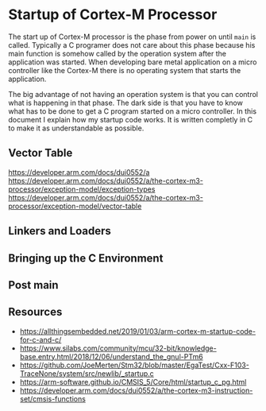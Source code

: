 Startup of Cortex-M Processor
=============================

The start up of Cortex-M processor is the phase from power on until `main` is called.
Typically a C programer does not care about this phase because his main function is somehow called by the operation system after the application was started.
When developing bare metal application on a micro controller like the Cortex-M
there is no operating system that starts the application.

The big advantage of not having an operation system is that you can control what is happening in that phase.
The dark side is that you have to know what has to be done to get a C program started on a micro controller.
In this document I explain how my startup code works.
It is written completly in C to make it as understandable as possible.


Vector Table
------------

https://developer.arm.com/docs/dui0552/a
https://developer.arm.com/docs/dui0552/a/the-cortex-m3-processor/exception-model/exception-types
https://developer.arm.com/docs/dui0552/a/the-cortex-m3-processor/exception-model/vector-table


Linkers and Loaders
-------------------


Bringing up the C Environment
-----------------------------


Post main
---------


Resources
---------

 * https://allthingsembedded.net/2019/01/03/arm-cortex-m-startup-code-for-c-and-c/ 
 * https://www.silabs.com/community/mcu/32-bit/knowledge-base.entry.html/2018/12/06/understand_the_gnul-PTm6
 * https://github.com/JoeMerten/Stm32/blob/master/EgaTest/Cxx-F103-TraceNone/system/src/newlib/_startup.c
 * https://arm-software.github.io/CMSIS_5/Core/html/startup_c_pg.html
 * https://developer.arm.com/docs/dui0552/a/the-cortex-m3-instruction-set/cmsis-functions